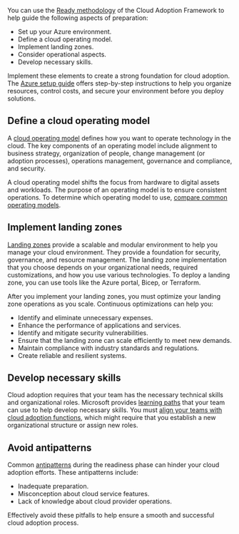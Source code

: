 You can use the [Ready methodology](/azure/cloud-adoption-framework/ready/) of the Cloud Adoption Framework to help guide the following aspects of preparation:

- Set up your Azure environment.
- Define a cloud operating model.
- Implement landing zones.
- Consider operational aspects.
- Develop necessary skills.

Implement these elements to create a strong foundation for cloud adoption. The [Azure setup guide](/azure/cloud-adoption-framework/ready/azure-setup-guide/) offers step-by-step instructions to help you organize resources, control costs, and secure your environment before you deploy solutions.

## Define a cloud operating model

A [cloud operating model](/azure/cloud-adoption-framework/operating-model) defines how you want to operate technology in the cloud. The key components of an operating model include alignment to business strategy, organization of people, change management (or adoption processes), operations management, governance and compliance, and security.

A cloud operating model shifts the focus from hardware to digital assets and workloads. The purpose of an operating model is to ensure consistent operations. To determine which operating model to use, [compare common operating models](/azure/cloud-adoption-framework/operating-model/compare).

## Implement landing zones

[Landing zones](/azure/cloud-adoption-framework/ready/landing-zone/) provide a scalable and modular environment to help you manage your cloud environment. They provide a foundation for security, governance, and resource management. The landing zone implementation that you choose depends on your organizational needs, required customizations, and how you use various technologies. To deploy a landing zone, you can use tools like the Azure portal, Bicep, or Terraform.

After you implement your landing zones, you must optimize your landing zone operations as you scale.
Continuous optimizations can help you:

- Identify and eliminate unnecessary expenses.
- Enhance the performance of applications and services.
- Identify and mitigate security vulnerabilities.
- Ensure that the landing zone can scale efficiently to meet new demands.
- Maintain compliance with industry standards and regulations.
- Create reliable and resilient systems.

## Develop necessary skills

Cloud adoption requires that your team has the necessary technical skills and organizational roles. Microsoft provides [learning paths](/azure/cloud-adoption-framework/ready/suggested-skills#environmental-technical-readiness-learning-paths) that your team can use to help develop necessary skills. You must [align your teams with cloud adoption functions](/azure/cloud-adoption-framework/ready/suggested-skills#organizational-readiness-learning-paths), which might require that you establish a new organizational structure or assign new roles.

## Avoid antipatterns

Common [antipatterns](/azure/cloud-adoption-framework/antipatterns/ready-antipatterns) during the readiness phase can hinder your cloud adoption efforts. These antipatterns include:
- Inadequate preparation.
- Misconception about cloud service features.
- Lack of knowledge about cloud provider operations.

Effectively avoid these pitfalls to help ensure a smooth and successful cloud adoption process.
